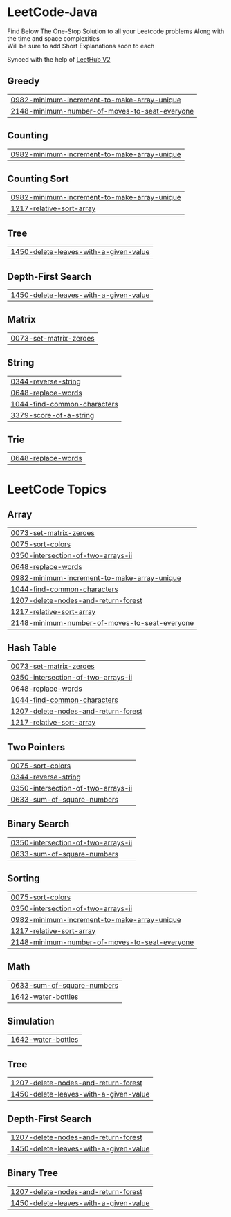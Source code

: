 # LeetCode-Java
Find Below 
The One-Stop Solution to all your Leetcode problems
Along with the time and space complexities    
Will be sure to add Short Explanations soon to each

Synced with the help of [LeetHub V2](https://chromewebstore.google.com/detail/mhanfgfagplhgemhjfeolkkdidbakocm?hl=en)



## Greedy
|  |
| ------- |
| [0982-minimum-increment-to-make-array-unique](https://github.com/KarthikPrabhu2541/LeetCode-Java/tree/master/0982-minimum-increment-to-make-array-unique) |
| [2148-minimum-number-of-moves-to-seat-everyone](https://github.com/KarthikPrabhu2541/LeetCode-Java/tree/master/2148-minimum-number-of-moves-to-seat-everyone) |

## Counting
|  |
| ------- |
| [0982-minimum-increment-to-make-array-unique](https://github.com/KarthikPrabhu2541/LeetCode-Java/tree/master/0982-minimum-increment-to-make-array-unique) |


## Counting Sort
|  |
| ------- |
| [0982-minimum-increment-to-make-array-unique](https://github.com/KarthikPrabhu2541/LeetCode-Java/tree/master/0982-minimum-increment-to-make-array-unique) |
| [1217-relative-sort-array](https://github.com/KarthikPrabhu2541/LeetCode-Java/tree/master/1217-relative-sort-array) |
## Tree
|  |
| ------- |
| [1450-delete-leaves-with-a-given-value](https://github.com/KarthikPrabhu2541/LeetCode-Java/tree/master/1450-delete-leaves-with-a-given-value) |
## Depth-First Search
|  |
| ------- |
| [1450-delete-leaves-with-a-given-value](https://github.com/KarthikPrabhu2541/LeetCode-Java/tree/master/1450-delete-leaves-with-a-given-value) |

## Matrix
|  |
| ------- |
| [0073-set-matrix-zeroes](https://github.com/KarthikPrabhu2541/LeetCode-Java/tree/master/0073-set-matrix-zeroes) |
## String
|  |
| ------- |
| [0344-reverse-string](https://github.com/KarthikPrabhu2541/LeetCode-Java/tree/master/0344-reverse-string) |
| [0648-replace-words](https://github.com/KarthikPrabhu2541/LeetCode-Java/tree/master/0648-replace-words) |
| [1044-find-common-characters](https://github.com/KarthikPrabhu2541/LeetCode-Java/tree/master/1044-find-common-characters) |
| [3379-score-of-a-string](https://github.com/KarthikPrabhu2541/LeetCode-Java/tree/master/3379-score-of-a-string) |
## Trie
|  |
| ------- |
| [0648-replace-words](https://github.com/KarthikPrabhu2541/LeetCode-Java/tree/master/0648-replace-words) |



<!---LeetCode Topics Start-->
# LeetCode Topics
## Array
|  |
| ------- |
| [0073-set-matrix-zeroes](https://github.com/KarthikPrabhu2541/LeetCode-Java/tree/master/0073-set-matrix-zeroes) |
| [0075-sort-colors](https://github.com/KarthikPrabhu2541/LeetCode-Java/tree/master/0075-sort-colors) |
| [0350-intersection-of-two-arrays-ii](https://github.com/KarthikPrabhu2541/LeetCode-Java/tree/master/0350-intersection-of-two-arrays-ii) |
| [0648-replace-words](https://github.com/KarthikPrabhu2541/LeetCode-Java/tree/master/0648-replace-words) |
| [0982-minimum-increment-to-make-array-unique](https://github.com/KarthikPrabhu2541/LeetCode-Java/tree/master/0982-minimum-increment-to-make-array-unique) |
| [1044-find-common-characters](https://github.com/KarthikPrabhu2541/LeetCode-Java/tree/master/1044-find-common-characters) |
| [1207-delete-nodes-and-return-forest](https://github.com/KarthikPrabhu2541/LeetCode-Java/tree/master/1207-delete-nodes-and-return-forest) |
| [1217-relative-sort-array](https://github.com/KarthikPrabhu2541/LeetCode-Java/tree/master/1217-relative-sort-array) |
| [2148-minimum-number-of-moves-to-seat-everyone](https://github.com/KarthikPrabhu2541/LeetCode-Java/tree/master/2148-minimum-number-of-moves-to-seat-everyone) |
## Hash Table
|  |
| ------- |
| [0073-set-matrix-zeroes](https://github.com/KarthikPrabhu2541/LeetCode-Java/tree/master/0073-set-matrix-zeroes) |
| [0350-intersection-of-two-arrays-ii](https://github.com/KarthikPrabhu2541/LeetCode-Java/tree/master/0350-intersection-of-two-arrays-ii) |
| [0648-replace-words](https://github.com/KarthikPrabhu2541/LeetCode-Java/tree/master/0648-replace-words) |
| [1044-find-common-characters](https://github.com/KarthikPrabhu2541/LeetCode-Java/tree/master/1044-find-common-characters) |
| [1207-delete-nodes-and-return-forest](https://github.com/KarthikPrabhu2541/LeetCode-Java/tree/master/1207-delete-nodes-and-return-forest) |
| [1217-relative-sort-array](https://github.com/KarthikPrabhu2541/LeetCode-Java/tree/master/1217-relative-sort-array) |
## Two Pointers
|  |
| ------- |
| [0075-sort-colors](https://github.com/KarthikPrabhu2541/LeetCode-Java/tree/master/0075-sort-colors) |
| [0344-reverse-string](https://github.com/KarthikPrabhu2541/LeetCode-Java/tree/master/0344-reverse-string) |
| [0350-intersection-of-two-arrays-ii](https://github.com/KarthikPrabhu2541/LeetCode-Java/tree/master/0350-intersection-of-two-arrays-ii) |
| [0633-sum-of-square-numbers](https://github.com/KarthikPrabhu2541/LeetCode-Java/tree/master/0633-sum-of-square-numbers) |
## Binary Search
|  |
| ------- |
| [0350-intersection-of-two-arrays-ii](https://github.com/KarthikPrabhu2541/LeetCode-Java/tree/master/0350-intersection-of-two-arrays-ii) |
| [0633-sum-of-square-numbers](https://github.com/KarthikPrabhu2541/LeetCode-Java/tree/master/0633-sum-of-square-numbers) |
## Sorting
|  |
| ------- |
| [0075-sort-colors](https://github.com/KarthikPrabhu2541/LeetCode-Java/tree/master/0075-sort-colors) |
| [0350-intersection-of-two-arrays-ii](https://github.com/KarthikPrabhu2541/LeetCode-Java/tree/master/0350-intersection-of-two-arrays-ii) |
| [0982-minimum-increment-to-make-array-unique](https://github.com/KarthikPrabhu2541/LeetCode-Java/tree/master/0982-minimum-increment-to-make-array-unique) |
| [1217-relative-sort-array](https://github.com/KarthikPrabhu2541/LeetCode-Java/tree/master/1217-relative-sort-array) |
| [2148-minimum-number-of-moves-to-seat-everyone](https://github.com/KarthikPrabhu2541/LeetCode-Java/tree/master/2148-minimum-number-of-moves-to-seat-everyone) |
## Math
|  |
| ------- |
| [0633-sum-of-square-numbers](https://github.com/KarthikPrabhu2541/LeetCode-Java/tree/master/0633-sum-of-square-numbers) |
| [1642-water-bottles](https://github.com/KarthikPrabhu2541/LeetCode-Java/tree/master/1642-water-bottles) |
## Simulation
|  |
| ------- |
| [1642-water-bottles](https://github.com/KarthikPrabhu2541/LeetCode-Java/tree/master/1642-water-bottles) |
## Tree
|  |
| ------- |
| [1207-delete-nodes-and-return-forest](https://github.com/KarthikPrabhu2541/LeetCode-Java/tree/master/1207-delete-nodes-and-return-forest) |
| [1450-delete-leaves-with-a-given-value](https://github.com/KarthikPrabhu2541/LeetCode-Java/tree/master/1450-delete-leaves-with-a-given-value) |
## Depth-First Search
|  |
| ------- |
| [1207-delete-nodes-and-return-forest](https://github.com/KarthikPrabhu2541/LeetCode-Java/tree/master/1207-delete-nodes-and-return-forest) |
| [1450-delete-leaves-with-a-given-value](https://github.com/KarthikPrabhu2541/LeetCode-Java/tree/master/1450-delete-leaves-with-a-given-value) |
## Binary Tree
|  |
| ------- |
| [1207-delete-nodes-and-return-forest](https://github.com/KarthikPrabhu2541/LeetCode-Java/tree/master/1207-delete-nodes-and-return-forest) |
| [1450-delete-leaves-with-a-given-value](https://github.com/KarthikPrabhu2541/LeetCode-Java/tree/master/1450-delete-leaves-with-a-given-value) |
<!---LeetCode Topics End-->